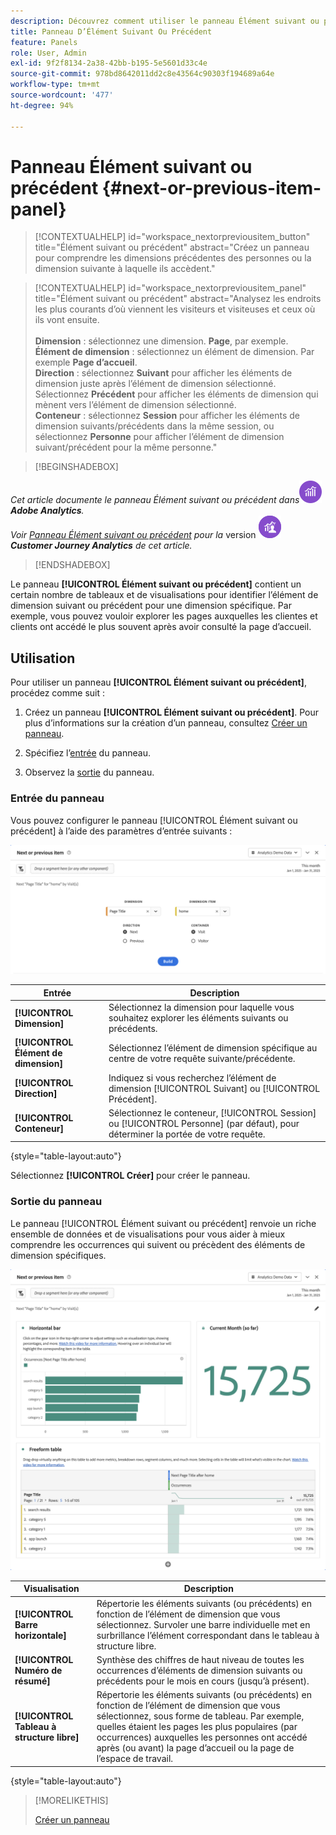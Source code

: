 ```yaml
---
description: Découvrez comment utiliser le panneau Élément suivant ou précédent qui affiche les éléments de dimension suivants ou précédents pour une dimension spécifique.
title: Panneau D’Élément Suivant Ou Précédent
feature: Panels
role: User, Admin
exl-id: 9f2f8134-2a38-42bb-b195-5e5601d33c4e
source-git-commit: 978bd8642011dd2c8e43564c90303f194689a64e
workflow-type: tm+mt
source-wordcount: '477'
ht-degree: 94%

---
```


# Panneau Élément suivant ou précédent {#next-or-previous-item-panel}

>[!CONTEXTUALHELP]
>id="workspace_nextorpreviousitem_button"
>title="Élément suivant ou précédent"
>abstract="Créez un panneau pour comprendre les dimensions précédentes des personnes ou la dimension suivante à laquelle ils accèdent."

>[!CONTEXTUALHELP]
>id="workspace_nextorpreviousitem_panel"
>title="Élément suivant ou précédent"
>abstract="Analysez les endroits les plus courants d’où viennent les visiteurs et visiteuses et ceux où ils vont ensuite.<br/><br/>**Dimension** : sélectionnez une dimension. **Page**, par exemple.<br/>**Élément de dimension** : sélectionnez un élément de dimension. Par exemple **Page d’accueil**.<br/>**Direction** : sélectionnez **Suivant** pour afficher les éléments de dimension juste après l’élément de dimension sélectionné. Sélectionnez **Précédent** pour afficher les éléments de dimension qui mènent vers l’élément de dimension sélectionné.<br/>**Conteneur** : sélectionnez **Session** pour afficher les éléments de dimension suivants/précédents dans la même session, ou sélectionnez **Personne** pour afficher l’élément de dimension suivant/précédent pour la même personne."

>[!BEGINSHADEBOX]

_Cet article documente le panneau Élément suivant ou précédent dans_![AdobeAnalytics](/help/assets/icons/AdobeAnalytics.svg) _**Adobe Analytics**._<br/>_Voir [Panneau Élément suivant ou précédent](https://experienceleague.adobe.com/fr/docs/analytics/analyze/analysis-workspace/panels/next-previous) pour la_ version ![CustomerJourneyAnalytics](/help/assets/icons/CustomerJourneyAnalytics.svg) _**Customer Journey Analytics** de cet article._

>[!ENDSHADEBOX]

Le panneau **[!UICONTROL Élément suivant ou précédent]** contient un certain nombre de tableaux et de visualisations pour identifier l’élément de dimension suivant ou précédent pour une dimension spécifique. Par exemple, vous pouvez vouloir explorer les pages auxquelles les clientes et clients ont accédé le plus souvent après avoir consulté la page d’accueil.

## Utilisation

Pour utiliser un panneau **[!UICONTROL Élément suivant ou précédent]**, procédez comme suit :

1. Créez un panneau **[!UICONTROL Élément suivant ou précédent]**. Pour plus d’informations sur la création d’un panneau, consultez [Créer un panneau](panels.md#create-a-panel).

1. Spécifiez l’[entrée](#panel-input) du panneau.

1. Observez la [sortie](#panel-output) du panneau.

### Entrée du panneau

Vous pouvez configurer le panneau [!UICONTROL Élément suivant ou précédent] à lʼaide des paramètres dʼentrée suivants :

![Panneau Élément suivant ou précédent](assets/next-or-previous-item.png)

| Entrée | Description |
| --- | --- |
| **[!UICONTROL Dimension]** | Sélectionnez la dimension pour laquelle vous souhaitez explorer les éléments suivants ou précédents. |
| **[!UICONTROL Élément de dimension]** | Sélectionnez l’élément de dimension spécifique au centre de votre requête suivante/précédente. |
| **[!UICONTROL Direction]** | Indiquez si vous recherchez l’élément de dimension [!UICONTROL Suivant] ou [!UICONTROL Précédent]. |
| **[!UICONTROL Conteneur]** | Sélectionnez le conteneur, [!UICONTROL Session] ou [!UICONTROL Personne] (par défaut), pour déterminer la portée de votre requête. |

{style="table-layout:auto"}

Sélectionnez **[!UICONTROL Créer]** pour créer le panneau.

### Sortie du panneau

Le panneau [!UICONTROL Élément suivant ou précédent] renvoie un riche ensemble de données et de visualisations pour vous aider à mieux comprendre les occurrences qui suivent ou précèdent des éléments de dimension spécifiques.

![Sortie du panneau Suivant/Précédent](assets/next-or-previous-item-output.png)


| Visualisation | Description |
| --- | --- |
| **[!UICONTROL Barre horizontale]** | Répertorie les éléments suivants (ou précédents) en fonction de l’élément de dimension que vous sélectionnez. Survoler une barre individuelle met en surbrillance l’élément correspondant dans le tableau à structure libre. |
| **[!UICONTROL Numéro de résumé]** | Synthèse des chiffres de haut niveau de toutes les occurrences d’éléments de dimension suivants ou précédents pour le mois en cours (jusqu’à présent). |
| **[!UICONTROL Tableau à structure libre]** | Répertorie les éléments suivants (ou précédents) en fonction de l’élément de dimension que vous sélectionnez, sous forme de tableau. Par exemple, quelles étaient les pages les plus populaires (par occurrences) auxquelles les personnes ont accédé après (ou avant) la page d’accueil ou la page de l’espace de travail. |

{style="table-layout:auto"}


>[!MORELIKETHIS]
>
>[Créer un panneau](/help//analyze/analysis-workspace/c-panels/panels.md#create-a-panel)
>

<!--
# Next or previous item panel

This panel contains a number of tables and visualizations to easily identify the next or previous dimension item for a specific dimension. For example, you might want to explore which pages customers went to most often after they visited the Home page.

## Access the panel

You can access the panel from within [!UICONTROL Reports] or within [!UICONTROL Workspace].

| Access point | Description |
| --- | --- |
| [!UICONTROL Reports] | <ul><li>The panel is already dropped into a project.</li><li>The left rail is collapsed.</li><li>If you selected [!UICONTROL Next page], default settings have already been applied, such as [!UICONTROL Page] for [!UICONTROL Dimension], and the top page as the [!UICONTROL Dimension Item], [!UICONTROL Next] for [!UICONTROL Direction] and [!UICONTROL Visit] for [!UICONTROL Container]. You can modify all these settings.</li></ul>![Next/Previous panel](assets/next-previous.png)|
| Workspace | Create a new project and select the Panel icon in the left rail. Then drag the [!UICONTROL Next or previous item] panel above the Freeform table. Notice that the [!UICONTROL Dimension] and [!UICONTROL Dimension Item] fields are left blank. Select a dimension from the drop-down list. [!UICONTROL Dimension items] are populated based on the [!UICONTROL dimension] you chose. The top dimension item gets added, but you can select a different item. The defaults are Next and Visitor. Again, you can modify these as well.<p>![Next/Previous panel](assets/next-previous2.png) |

{style="table-layout:auto"}

## Panel Inputs {#Input}

You can configure the [!UICONTROL Next or previous item] panel panel using these input settings:

| Setting | Description |
| --- | --- |
| Segment (or other component) drop zone | You can drag and drop segments or other components to further filter your panel results. |
| Dimension | The dimension for which you want to explore next or previous items. |
| Dimension Item | The specific item at the center of your next/previous inquiry. |
| Direction | Specify whether you are looking for the [!UICONTROL Next] or the [!UICONTROL Previous] dimension item. |
| Container | [!UICONTROL Visit] or [!UICONTROL Visitor] (default) determine the scope of your inquiry. |

{style="table-layout:auto"}

Click **[!UICONTROL Build]** to build the panel.

## Panel output {#output}

The [!UICONTROL Next or previous item] panel returns a rich set of data and visualizations to help you better understand what occurrences follow or precede specific dimension items.

![Next/Previous panel output](assets/next-previous-output.png)

![Next/Previous panel output](assets/next-previous-output2.png)

| Visualization | Description |
| --- | --- |
| Horizontal bar | Lists the next (or previous) items based on the dimension item you chose. Hovering over an individual bar highlights the corresponding item in the Freeform table. |
| Summary number | High-level summary number of all next or previous dimension item occurrences for the current month (so far.) |
| Freeform table | Lists the next (or previous) items based on the dimension item you chose, in a table format. For example, which were the most popular pages (by occurrences) that people went to after (or before) the home page or the workspace page. |

{style="table-layout:auto"}

-->